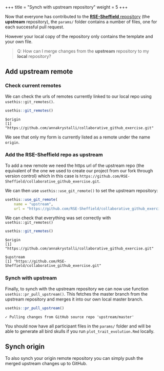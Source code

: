 +++
title = "Synch with upstream repository"
weight = 5
+++


Now that everyone has contributed to the [**RSE-Sheffield** repository](https://github.com/RSE-Sheffield/collaborative_github_exercise) (the **upstream** repository), the `params/` folder contains a number of files, one for each successful pull request.

However your local copy of the repository only contains the template and your own file. 

> Q: How can I merge changes from the **upstream** repository to my **local** repository?

## Add upstream remote

### Check current remotes

We can check the urls of remotes currently linked to our local repo using `usethis::git_remotes()`.

``` r
usethis::git_remotes()
```
```
$origin
[1] "https://github.com/annakrystalli/collaborative_github_exercise.git"
```
We see that only my form is currently listed as a remote under the name `origin`. 

### Add the RSE-Sheffield repo as upstream

To add a new remote we need the https url of the upstream repo (the equivalent of the one we used to create our project from our fork through version control) which in this case is `https://github.com/RSE-Sheffield/collaborative_github_exercise.git`. 

We can then use `usethis::use_git_remote()` to set the upstream repository:

```r
usethis::use_git_remote(
    name = "upstream", 
    url = "https://github.com/RSE-Sheffield/collaborative_github_exercise.git")
```

We can check that everything was set correctly with `usethis::git_remotes()`

``` r
usethis::git_remotes()
```
```
$origin
[1] "https://github.com/annakrystalli/collaborative_github_exercise.git"

$upstream
[1] "https://github.com/RSE-Sheffield/collaborative_github_exercise.git"
```

### Synch with upstream

Finally, to synch with the upstream repository we can now use function `usethis::pr_pull_upstream()`. This fetches the master branch from the upstream repository and merges it into our own local master branch.

```r
usethis::pr_pull_upstream()
```
```
✓ Pulling changes from GitHub source repo 'upstream/master'
```

You should now have all participant files in the `params/` folder and will be able to generate all bird skulls if you run `plot_trait_evolution.Rmd` locally.

## Synch origin

To also synch your origin remote repository you can simply push the merged upstream changes up to GitHub.